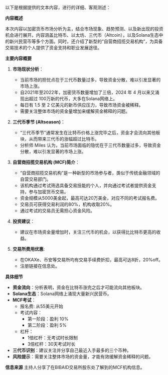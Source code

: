 以下是根据提供的文本内容，进行的详细、客观测述：

**内容概述**

本次内容以加密货币市场分析为主，结合市场现象、趋势预测、以及新出现的投资机会进行展开。内容涵盖比特币、以太坊、三代币（Altcoin），以及Solana生态中的新兴民营币等多个方面。同时，还介绍了新型的“自营商招揽交易机构”，为具备交易技术的个人提供了资金支持和职业发展途径。

**主要内容概要**

1.  **市场现状分析**：
    *   当前市场的担忧点在于三代币数量过多，导致资金分散，难以引发显著的市场上涨。
    *   自2021年至2022年，加密货币数量增加了三倍，2024 年 4 月以来又涌现出超过 100万新的代币，大多在Solana网络上。
    *   每日有 1.5 至 2 亿美元的新币供应压力，导致市场资金被稀释。
    *   需要关注整体市场的资金量增加来缓解资金稀释的问题。

2.  **三代币季节 (Altseason)**：
    *   “三代币季节”通常发生在比特币价格上涨完毕之后，资金才会流向其他板块，从而带来三代币的涨幅超过比特币。
    *   分析师 Miles 认为，当前市场面临的隐忧在于三代币数量过多，导致资金分散，难以引发显著的市场上涨。

3.  **自营商招揽交易机构 (MCF)简介**：
    *   “自营商招揽交易机构”是一种新型的市场参与者，类似于传统金融领域的自营交易部门。
    *   该机构通过考试筛选具备交易技能的个人，并向通过考试者提供资金支持，参与加密货币交易。
    *   资金规模从5000美金起，最高可达20万美金，对应不同的考试报名费。
    *   交易员可获得交易利润的80%，机构收取20%。
    *   通过考试的交易员无需担心资金风险。

4.  **投资建议**：
    *   建议在市场资金量增加时，关注三代币的机会，以获得比比特币更高的收益。

5.  **交易所费用优惠**:
    *   在OKAXe、币安等交易所均有交易手续费折扣，最高可达8折，20%off。
    *   注册链接在信息处。

**具体细节**

*   **资金流向**：分析表明，资金在比特币涨完之后才可能流向其他板块。
*   **Solana生态**：Solana网络上涌现大量新兴民营币。
*   **MCF考试**：
    *   报名费: 从55美元开始
    *   考试内容：
        *   第一阶段：盈利 10%
        *   第二阶段：盈利 5%
    *   杠杆：
        *   1倍杠杆：无考试时长限制
        *   3倍杠杆：30天考试时长
*   **三代币识别**：建议关注并分享自己最近入手最多的三个币种。
*   **风险提示**：需要关注整体市场的资金量，才能有效缓解资金稀释的问题。

**信息来源**
主持人分享了在BIBAID交易所股东处了解到的MCF机构信息。